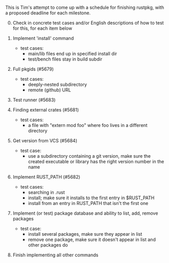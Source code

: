This is Tim's attempt to come up with a schedule for finishing rustpkg, with a proposed deadline for each milestone.

0. Check in concrete test cases and/or English descriptions of how to test for this, for each item below

1. Implement 'install' command
      * test cases:
        * main/lib files end up in specified install dir
      	* test/bench files stay in build subdir

2. Full	pkgids (#5679)
      * test cases:
         * deeply-nested subdirectory
      	 * remote (github) URL

3. Test	runner (#5683)

4. Finding external crates (#5681)
      * test cases:
          * a file with "extern mod foo" where foo lives in a different directory

5. Get version from VCS (#5684)
      * test case:
          * use a subdirectory containing a git version, make sure the created executable or library has the right version number in the name

6. Implement RUST_PATH (#5682)
      * test cases:
          * searching in .rust
      	  * install; make sure it installs to the first entry in $RUST_PATH
      	  * install from an entry in RUST_PATH that isn't the first one

7. Implement (or test) package database	and ability to list, add, remove packages
      * test case:
          * install several packages, make sure they appear in list
      	  * remove one package, make sure it doesn't appear in list and other packages do

8. Finish implementing all other commands